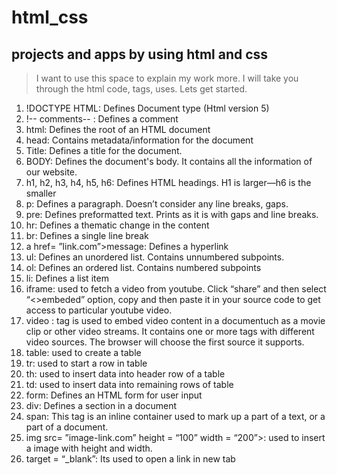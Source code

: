 # html_css
## projects and apps by using html and css 

> I want to use this space to explain my work more. I will take you through the html code, tags, uses. Lets get started. 


1.	!DOCTYPE HTML: Defines Document type (Html version 5)
2.	!-- comments-- : Defines a comment
3.	html: Defines the root of an HTML document
4.	head: Contains metadata/information for the document
5.	Title: Defines a title for the document.
6.	BODY: Defines the document's body. It contains all the information of our website.
7.	h1, h2, h3, h4, h5, h6: Defines HTML headings. H1 is larger—h6 is the smaller
8.	p: Defines a paragraph. Doesn’t consider any line breaks, gaps.
9.	pre: Defines preformatted text. Prints as it is with gaps and line breaks.
10.	hr: Defines a thematic change in the content
11.	br: Defines a single line break
12.	a href= ”link.com”>message<a>: Defines a hyperlink
13.	ul: Defines an unordered list. Contains unnumbered subpoints.
14.	ol: Defines an ordered list. Contains numbered subpoints
15.	li: Defines a list item
16.	iframe: used to fetch a video from youtube. Click “share” and then select “<>embeded” option, copy and then paste it in your source code to get access to particular youtube video.
17.	video : tag is used to embed video content in a documentuch as a movie clip or other video streams. It contains one or more <source> tags with different video sources. The browser will choose the first source it supports.
18.	table: used to create a table
19.	tr: used to start a row in table
20.	th: used to insert data into header row of a table
21.	td: used to insert data into remaining rows of table
22.	form: Defines an HTML form for user input
23.	div: Defines a section in a document
24.	span: This tag is an inline container used to mark up a part of a text, or a part of a document.
25.	img src= ”image-link.com” height = “100” width = “200”>: used to insert a image with height and width.
26.	target = “_blank”: Its used to open a link in new tab 






